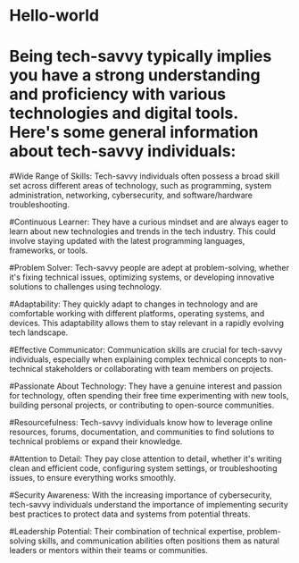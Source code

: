 # Hello-world
# Being tech-savvy typically implies you have a strong understanding and proficiency with various technologies and digital tools. Here's some general information about tech-savvy individuals:

#Wide Range of Skills: Tech-savvy individuals often possess a broad skill set across different areas of technology, such as programming, system administration, networking, cybersecurity, and software/hardware troubleshooting.

#Continuous Learner: They have a curious mindset and are always eager to learn about new technologies and trends in the tech industry. This could involve staying updated with the latest programming languages, frameworks, or tools.

#Problem Solver: Tech-savvy people are adept at problem-solving, whether it's fixing technical issues, optimizing systems, or developing innovative solutions to challenges using technology.

#Adaptability: They quickly adapt to changes in technology and are comfortable working with different platforms, operating systems, and devices. This adaptability allows them to stay relevant in a rapidly evolving tech landscape.

#Effective Communicator: Communication skills are crucial for tech-savvy individuals, especially when explaining complex technical concepts to non-technical stakeholders or collaborating with team members on projects.

#Passionate About Technology: They have a genuine interest and passion for technology, often spending their free time experimenting with new tools, building personal projects, or contributing to open-source communities.

#Resourcefulness: Tech-savvy individuals know how to leverage online resources, forums, documentation, and communities to find solutions to technical problems or expand their knowledge.

#Attention to Detail: They pay close attention to detail, whether it's writing clean and efficient code, configuring system settings, or troubleshooting issues, to ensure everything works smoothly.

#Security Awareness: With the increasing importance of cybersecurity, tech-savvy individuals understand the importance of implementing security best practices to protect data and systems from potential threats.

#Leadership Potential: Their combination of technical expertise, problem-solving skills, and communication abilities often positions them as natural leaders or mentors within their teams or communities.
